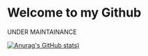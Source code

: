 <html>
  <h1> Welcome to my Github </h1>
  <p> UNDER MAINTAINANCE </p>
  </html>
  
[![Anurag's GitHub stats](https://github-readme-stats.vercel.app/api?username=AlienWolfX&show_icons=true&theme=dark))](https://github.com/anuraghazra/github-readme-stats)
  
